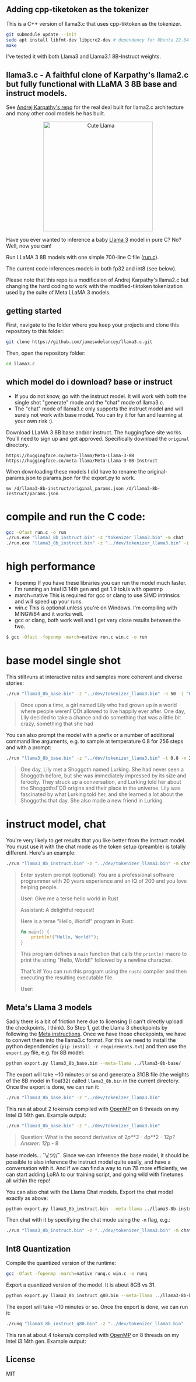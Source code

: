 ## Adding cpp-tiketoken as the tokenizer
This is a C++ version of llama3.c that uses cpp-tiktoken as the tokenizer.

```bash
git submodule update --init
sudo apt install libfmt-dev libpcre2-dev # dependency for Ubuntu 22.04
make
```

I've tested it with both Llama3 and Llama3.1 8B-Instruct weights.

## llama3.c - A faithful clone of Karpathy's llama2.c but fully functional with LLaMA 3 8B base and instruct models.

See [Andrej Karpathy's repo](https://github.com/karpathy/llama2.c) for the real deal built for llama2.c architecture and many other cool models he has built.

<p align="center">
  <img src="assets/llama_cute.jpg" width="300" height="300" alt="Cute Llama">
</p>

Have you ever wanted to inference a baby [Llama 3](https://ai.meta.com/llama/) model in pure C? No? Well, now you can!

Run LLaMA 3 8B models with one simple 700-line C file ([run.c](run.c)). 

The current code inferences models in both fp32 and int8 (see below).

Please note that this repo is a modificaion of Andrej Karpathy's llama2.c but changing the hard coding to work with the modified-tiktoken tokenization used by the suite of Meta LLaMA 3 models.

## getting started

First, navigate to the folder where you keep your projects and clone this repository to this folder:

```bash
git clone https://github.com/jameswdelancey/llama3.c.git
```

Then, open the repository folder:

```bash
cd llama3.c
```

## which model do i download? base or instruct
- If you do not know, go with the instruct model. It will work with both the single shot "generate" mode and the "chat" mode of llama3.c.
- The "chat" mode of llama3.c only supports the instruct model and will surely not work with base model. You can try it for fun and learning at your own risk :).

Download LLaMA 3 8B base and/or instruct. The huggingface site works. You'll need to sign up and get approved.
Specifically download the `original` directory.

```
https://huggingface.co/meta-llama/Meta-Llama-3-8B
https://huggingface.co/meta-llama/Meta-Llama-3-8B-Instruct
```

When downloading these models I did have to rename the original-params.json to params.json for the export.py to work.

```
mv /d/llama3-8b-instruct/original_params.json /d/llama3-8b-instruct/params.json
```

# compile and run the C code:

```bash
gcc -Ofast run.c -o run
./run.exe "llama3_8b_instruct.bin" -z "tokenizer_llama3.bin" -m chat
./run.exe "llama3_8b_instruct.bin" -z "../dev/tokenizer_llama3.bin" -i "Once upon a time"
```

# high performance

- fopenmp If you have these libraries you can run the model much faster. I'm running an Intel i3 14th gen and get 1.9 tok/s with openmp
- march=native This is required for gcc or clang to use SIMD intrinsics and will speed up your runs.
- win.c This is optional unless you're on Windows. I'm compiling with MINGW64 and it works well.
- gcc or clang, both work well and I get very close results between the two.

```bash
$ gcc -Ofast -fopenmp -march=native run.c win.c -o run
```

# base model single shot
This still runs at interactive rates and samples more coherent and diverse stories:

```bash
./run "llama3_8b_base.bin" -z "../dev/tokenizer_llama3.bin" -n 50 -i "Once upon a time"
```

> Once upon a time, a girl named Lily who had grown up in a world where people werenΓÇÖt allowed to live happily ever after. One day, Lily decided to take a chance and do something that was a little bit crazy, something that she had

You can also prompt the model with a prefix or a number of additional command line arguments, e.g. to sample at temperature 0.8 for 256 steps and with a prompt:

```bash
./run "llama3_8b_base.bin" -z "../dev/tokenizer_llama3.bin" -t 0.8 -n 256 -i "One day, Lily met a Shoggoth"
```

> One day, Lily met a Shoggoth named Lurking. She had never seen a Shoggoth before, but she was immediately impressed by its size and ferocity. They struck up a conversation, and Lurking told her about the ShoggothsΓÇÖ origins and their place in the universe. Lily was fascinated by what Lurking told her, and she learned a lot about the Shoggoths that day. She also made a new friend in Lurking.

# instruct model, chat

You're very likely to get results that you like better from the instruct model. You must use it with the chat mode as the token setup (preamble) is totally different. Here's an example:

```bash
./run "llama3_8b_instruct.bin" -z "../dev/tokenizer_llama3.bin" -m chat
```

> Enter system prompt (optional): You are a professional software programmer with 20 years experience and an IQ of 200 and you love helping people.
> 
> User: Give me a terse hello world in Rust
> 
> Assistant: A delightful request!
>
> Here is a terse "Hello, World!" program in Rust:
> ```rust
> fn main() {
>     println!("Hello, World!");
> }
> ```
> This program defines a `main` function that calls the `println!` macro to print the string "Hello, World!" followed by a newline character.
>
> That's it! You can run this program using the `rustc` compiler and then executing the resulting executable file.
> 
> User:

## Meta's Llama 3 models

Sadly there is a bit of friction here due to licensing (I can't directly upload the checkpoints, I think). So Step 1, get the Llama 3 checkpoints by following the [Meta instructions](https://github.com/facebookresearch/llama3). Once we have those checkpoints, we have to convert them into the llama3.c format.
For this we need to install the python dependencies (`pip install -r requirements.txt`) and then use the `export.py` file, e.g. for 8B model:

```bash
python export.py llama3_8b_base.bin --meta-llama ../llama3-8b-base/
```

The export will take ~10 minutes or so and generate a 31GB file (the weights of the 8B model in float32) called `llama3_8b.bin` in the current directory. Once the export is done, we can run it:

```bash
./run "llama3_8b_base.bin" -z "../dev/tokenizer_llama3.bin"
```

This ran at about 2 tokens/s compiled with [OpenMP](#OpenMP) on 8 threads on my Intel i3 14th gen. Example output:

```bash
./run "llama3_8b_base.bin" -z "../dev/tokenizer_llama3.bin"
```
> Question:
> What is the second derivative of 2*p**3 - 4*p**2 - 12*p?
> Answer:
> 12*p - 8

base models... ¯\\_(ツ)_/¯. Since we can inference the base model, it should be possible to also inference the instruct model quite easily, and have a conversation with it. And if we can find a way to run 7B more efficiently, we can start adding LoRA to our training script, and going wild with finetunes all within the repo!

You can also chat with the Llama Chat models. Export the chat model exactly as above:

```bash
python export.py llama3_8b_instruct.bin --meta-llama ../llama3-8b-instruct/
```

Then chat with it by specifying the chat mode using the `-m` flag, e.g.:

```bash
./run "llama3_8b_instruct.bin" -z "../dev/tokenizer_llama3.bin" -m chat
```
## Int8 Quantization

Compile the quantized version of the runtime:
```bash
gcc -Ofast -fopenmp -march=native runq.c win.c -o runq
```
Export a quantized version of the model. It is about 8GB vs 31.

```bash
python export.py llama3_8b_instruct_q80.bin --meta-llama ../llama3-8b-base/ --version 2
```

The export will take ~10 minutes or so. Once the export is done, we can run it:

```bash
./runq "llama3_8b_instruct_q80.bin" -z "../dev/tokenizer_llama3.bin"
```

This ran at about 4 tokens/s compiled with [OpenMP](#OpenMP) on 8 threads on my Intel i3 14th gen. Example output:


## License

MIT
